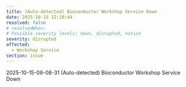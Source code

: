 ```yaml
---
title: (Auto-detected) Bioconductor Workshop Service Down
date: 2025-10-15 12:10:44
resolved: false
# resolvedWhen: 
# Possible severity levels: down, disrupted, notice
severity: disrupted
affected:
  - Workshop Service
section: issue
---
```


2025-10-15-08-08-31 (Auto-detected) Bioconductor Workshop Service Down

